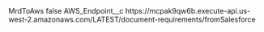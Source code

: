 <?xml version="1.0" encoding="UTF-8"?>
<CustomMetadata xmlns="http://soap.sforce.com/2006/04/metadata" xmlns:xsi="http://www.w3.org/2001/XMLSchema-instance" xmlns:xsd="http://www.w3.org/2001/XMLSchema">
    <label>MrdToAws</label>
    <protected>false</protected>
    <values>
        <field>AWS_Endpoint__c</field>
        <value xsi:type="xsd:string">https://mcpak9qw6b.execute-api.us-west-2.amazonaws.com/LATEST/document-requirements/fromSalesforce</value>
    </values>
</CustomMetadata>
